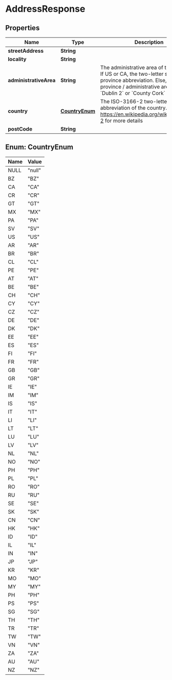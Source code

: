 

# AddressResponse


## Properties

Name | Type | Description | Notes
------------ | ------------- | ------------- | -------------
**streetAddress** | **String** |  | 
**locality** | **String** |  | 
**administrativeArea** | **String** | The administrative area of the address. If US or CA, the two-letter state or province abbreviation. Else, the province / administrative area; such as, &#x60;Dublin 2&#x60; or &#x60;County Cork&#x60;  | 
**country** | [**CountryEnum**](#CountryEnum) | The ISO-3166-2 two-letter abbreviation of the country. Reference https://en.wikipedia.org/wiki/ISO_3166-2 for more details  | 
**postCode** | **String** |  | 



## Enum: CountryEnum

Name | Value
---- | -----
NULL | &quot;null&quot;
BZ | &quot;BZ&quot;
CA | &quot;CA&quot;
CR | &quot;CR&quot;
GT | &quot;GT&quot;
MX | &quot;MX&quot;
PA | &quot;PA&quot;
SV | &quot;SV&quot;
US | &quot;US&quot;
AR | &quot;AR&quot;
BR | &quot;BR&quot;
CL | &quot;CL&quot;
PE | &quot;PE&quot;
AT | &quot;AT&quot;
BE | &quot;BE&quot;
CH | &quot;CH&quot;
CY | &quot;CY&quot;
CZ | &quot;CZ&quot;
DE | &quot;DE&quot;
DK | &quot;DK&quot;
EE | &quot;EE&quot;
ES | &quot;ES&quot;
FI | &quot;FI&quot;
FR | &quot;FR&quot;
GB | &quot;GB&quot;
GR | &quot;GR&quot;
IE | &quot;IE&quot;
IM | &quot;IM&quot;
IS | &quot;IS&quot;
IT | &quot;IT&quot;
LI | &quot;LI&quot;
LT | &quot;LT&quot;
LU | &quot;LU&quot;
LV | &quot;LV&quot;
NL | &quot;NL&quot;
NO | &quot;NO&quot;
PH | &quot;PH&quot;
PL | &quot;PL&quot;
RO | &quot;RO&quot;
RU | &quot;RU&quot;
SE | &quot;SE&quot;
SK | &quot;SK&quot;
CN | &quot;CN&quot;
HK | &quot;HK&quot;
ID | &quot;ID&quot;
IL | &quot;IL&quot;
IN | &quot;IN&quot;
JP | &quot;JP&quot;
KR | &quot;KR&quot;
MO | &quot;MO&quot;
MY | &quot;MY&quot;
PH | &quot;PH&quot;
PS | &quot;PS&quot;
SG | &quot;SG&quot;
TH | &quot;TH&quot;
TR | &quot;TR&quot;
TW | &quot;TW&quot;
VN | &quot;VN&quot;
ZA | &quot;ZA&quot;
AU | &quot;AU&quot;
NZ | &quot;NZ&quot;



